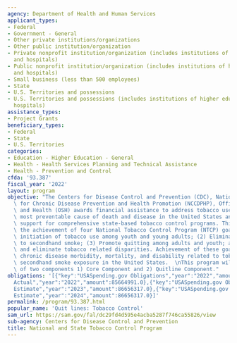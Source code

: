 ```yaml
---
agency: Department of Health and Human Services
applicant_types:
- Federal
- Government - General
- Other private institutions/organizations
- Other public institution/organization
- Private nonprofit institution/organization (includes institutions of higher education
  and hospitals)
- Public nonprofit institution/organization (includes institutions of higher education
  and hospitals)
- Small business (less than 500 employees)
- State
- U.S. Territories and possessions
- U.S. Territories and possessions (includes institutions of higher education and
  hospitals)
assistance_types:
- Project Grants
beneficiary_types:
- Federal
- State
- U.S. Territories
categories:
- Education - Higher Education - General
- Health - Health Services Planning and Technical Assistance
- Health - Prevention and Control
cfda: '93.387'
fiscal_year: '2022'
layout: program
objective: "The Centers for Disease Control and Prevention (CDC), National Center\
  \ for Chronic Disease Prevention and Health Promotion (NCCDPHP), Office on Smoking\
  \ and Health (OSH) awards financial assistance to address tobacco use, the single\
  \ most preventable cause of death and disease in the United States and provides\
  \ support for comprehensive state-based tobacco control programs. This program supports\
  \ the achievement of four National Tobacco Control Program (NTCP) goals to (1) Prevent\
  \ initiation of tobacco use among youth and young adults; (2) Eliminate exposure\
  \ to secondhand smoke; (3) Promote quitting among adults and youth; and (4) Identify\
  \ and eliminate tobacco related disparities. Achievement of these goals will reduce\
  \ chronic disease morbidity, mortality, and disability related to tobacco use and\
  \ secondhand smoke exposure in the United States.  \nThis program will be comprised\
  \ of two components 1) Core Component and 2) Quitline Component."
obligations: '[{"key":"USASpending.gov Obligations","year":"2022","amount":86364991.0},{"key":"SAM.gov
  Actual","year":"2022","amount":85664991.0},{"key":"USASpending.gov Obligations","year":"2023","amount":84856317.0},{"key":"SAM.gov
  Estimate","year":"2023","amount":86656317.0},{"key":"USASpending.gov Obligations","year":"2024","amount":0.0},{"key":"SAM.gov
  Estimate","year":"2024","amount":86656317.0}]'
permalink: /program/93.387.html
popular_name: 'Quit lines: Tobacco Control'
sam_url: https://sam.gov/fal/dc29fd4d595e4acba5287f746ca55826/view
sub-agency: Centers for Disease Control and Prevention
title: National and State Tobacco Control Program
---
```

